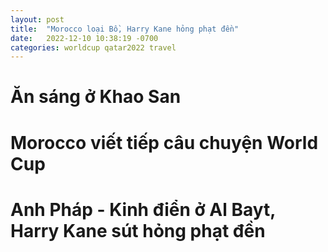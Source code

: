 ```yaml
---
layout: post
title:  "Morocco loại Bồ, Harry Kane hỏng phạt đền"
date:   2022-12-10 10:38:19 -0700
categories: worldcup qatar2022 travel
---
```


# Ăn sáng ở Khao San

# Morocco viết tiếp câu chuyện World Cup

# Anh Pháp - Kinh điển ở Al Bayt, Harry Kane sút hỏng phạt đền












